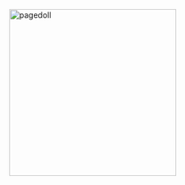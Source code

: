 <div class="fixed-bottom pb-2" style="right:inherit;bottom:1%;">
<img src="https://files.catbox.moe/zx48qa.png" class="fa-bounce tooltipster hidden-sm-down" alt="pagedoll"
style="width:300px;">
</div>
